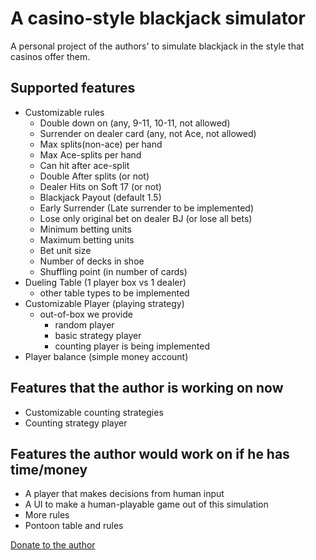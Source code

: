 # A casino-style blackjack simulator

A personal project of the authors' to simulate blackjack in the style that casinos offer them.

## Supported features
* Customizable rules
    - Double down on (any, 9-11, 10-11, not allowed)
    - Surrender on dealer card (any, not Ace, not allowed)
    - Max splits(non-ace) per hand
    - Max Ace-splits per hand
    - Can hit after ace-split
    - Double After splits (or not)
    - Dealer Hits on Soft 17 (or not)
    - Blackjack Payout (default 1.5)
    - Early Surrender (Late surrender to be implemented)
    - Lose only original bet on dealer BJ (or lose all bets)
    - Minimum betting units
    - Maximum betting units
    - Bet unit size
    - Number of decks in shoe
    - Shuffling point (in number of cards)
* Dueling Table (1 player box vs 1 dealer)
    - other table types to be implemented
* Customizable Player (playing strategy)
    - out-of-box we provide
        * random player
        * basic strategy player
        * counting player is being implemented
* Player balance (simple money account)

## Features that the author is working on now
* Customizable counting strategies
* Counting strategy player

## Features the author would work on if he has time/money
* A player that makes decisions from human input
* A UI to make a human-playable game out of this simulation
* More rules
* Pontoon table and rules

[Donate to the author](https://www.paypal.me/powerDancer)